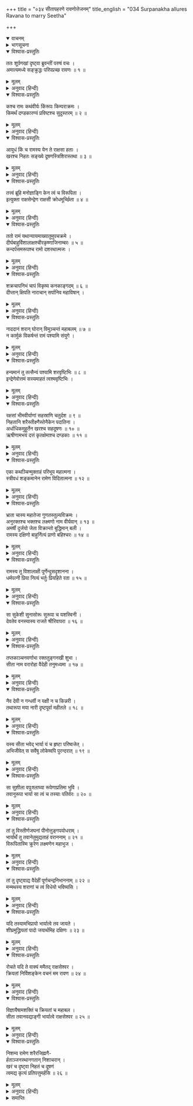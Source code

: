 +++
title = "०३४ सीतापहरणे रावणोत्तेजनम्"
title_english = "034 Surpanakha allures Ravana to marry Seetha"

+++
<details open><summary>वाचनम्</summary>
<div caption="श्रीराम-हरिसीताराममूर्ति-घनपाठिभ्यां वचनम्" class="audioEmbed" src="https://archive.org/download/Ramayana-recitation-Sriram-harisItArAmamUrti-Ghanapaati-v2/Kanda_3/Kanda_3_ARK-034-Sita_Apaharane_Ravanoththe_Janam.mp3"></div>
</details>

<details><summary>भागसूचना</summary>

34. रावणके पूछनेपर शूर्पणखाका उससे राम, लक्ष्मण और सीताका परिचय देते हुए सीताको भार्या बनानेके लिये उसे प्रेरित करना
</details>

<details open><summary>विश्वास-प्रस्तुतिः</summary>

ततः शूर्पणखां दृष्ट्वा ब्रुवन्तीं परुषं वचः ।  
अमात्यमध्ये सङ्क्रुद्धः परिपप्रच्छ रावणः ॥ १ ॥
</details>

<details><summary>मूलम्</summary>

ततः शूर्पणखां दृष्ट्वा ब्रुवन्तीं परुषं वचः ।  
अमात्यमध्ये सङ्क्रुद्धः परिपप्रच्छ रावणः ॥ १ ॥
</details>

<details><summary>अनुवाद (हिन्दी)</summary>

शूर्पणखाको इस प्रकार कठोर बातें कहती देख मन्त्रियोंके बीचमें बैठे हुए रावणने अत्यन्त कुपित होकर पूछा— ॥ १ ॥
</details>

<details open><summary>विश्वास-प्रस्तुतिः</summary>

कश्च रामः कथंवीर्यः किंरूपः किम्पराक्रमः ।  
किमर्थं दण्डकारण्यं प्रविष्टश्च सुदुस्तरम् ॥ २ ॥
</details>

<details><summary>मूलम्</summary>

कश्च रामः कथंवीर्यः किंरूपः किम्पराक्रमः ।  
किमर्थं दण्डकारण्यं प्रविष्टश्च सुदुस्तरम् ॥ २ ॥
</details>

<details><summary>अनुवाद (हिन्दी)</summary>

‘राम कौन है? उसका बल कैसा है? रूप और पराक्रम कैसे हैं? अत्यन्त दुस्तर दण्डकारण्यमें उसने किस लिये प्रवेश किया है? ॥ २ ॥
</details>

<details open><summary>विश्वास-प्रस्तुतिः</summary>

आयुधं किं च रामस्य येन ते राक्षसा हताः ।  
खरश्च निहतः सङ्ख्ये दूषणस्त्रिशिरास्तथा ॥ ३ ॥
</details>

<details><summary>मूलम्</summary>

आयुधं किं च रामस्य येन ते राक्षसा हताः ।  
खरश्च निहतः सङ्ख्ये दूषणस्त्रिशिरास्तथा ॥ ३ ॥
</details>

<details><summary>अनुवाद (हिन्दी)</summary>

‘रामके पास कौन-सा ऐसा अस्त्र है, जिससे वे सब राक्षस मारे गये तथा युद्धमें खर, दूषण और त्रिशिराका भी संहार हो गया ॥ ३ ॥
</details>

<details open><summary>विश्वास-प्रस्तुतिः</summary>

तत्त्वं ब्रूहि मनोज्ञाङ्गि केन त्वं च विरूपिता ।  
इत्युक्ता राक्षसेन्द्रेण राक्षसी क्रोधमूर्च्छिता ॥ ४ ॥
</details>

<details><summary>मूलम्</summary>

तत्त्वं ब्रूहि मनोज्ञाङ्गि केन त्वं च विरूपिता ।  
इत्युक्ता राक्षसेन्द्रेण राक्षसी क्रोधमूर्च्छिता ॥ ४ ॥
</details>

<details><summary>अनुवाद (हिन्दी)</summary>

‘मनोहर अङ्गोंवाली शूर्पणखे! ठीक-ठीक बताओ, किसने तुम्हें कुरूप बनाया है—किसने तुम्हारी नाक और कान काट डाले हैं?’ राक्षसराज रावणके इस प्रकार पूछनेपर वह राक्षसी क्रोधसे अचेत-सी हो उठी ॥ ४ ॥
</details>

<details open><summary>विश्वास-प्रस्तुतिः</summary>

ततो रामं यथान्यायमाख्यातुमुपचक्रमे ।  
दीर्घबाहुर्विशालाक्षश्चीरकृष्णाजिनाम्बरः ॥ ५ ॥  
कन्दर्पसमरूपश्च रामो दशरथात्मजः ।
</details>

<details><summary>मूलम्</summary>

ततो रामं यथान्यायमाख्यातुमुपचक्रमे ।  
दीर्घबाहुर्विशालाक्षश्चीरकृष्णाजिनाम्बरः ॥ ५ ॥  
कन्दर्पसमरूपश्च रामो दशरथात्मजः ।
</details>

<details><summary>अनुवाद (हिन्दी)</summary>

तदनन्तर उसने श्रीरामका यथावत् परिचय देना आरम्भ किया—‘भैया! श्रीरामचन्द्र राजा दशरथके पुत्र हैं, उनकी भुजाएँ लंबी, आँखें बड़ी-बड़ी और रूप कामदेवके समान है । वे चीर और काला मृगचर्म धारण करते हैं ॥ ५ १/२ ॥
</details>

<details open><summary>विश्वास-प्रस्तुतिः</summary>

शक्रचापनिभं चापं विकृष्य कनकाङ्गदम् ॥ ६ ॥  
दीप्तान् क्षिपति नाराचान् सर्पानिव महाविषान् ।
</details>

<details><summary>मूलम्</summary>

शक्रचापनिभं चापं विकृष्य कनकाङ्गदम् ॥ ६ ॥  
दीप्तान् क्षिपति नाराचान् सर्पानिव महाविषान् ।
</details>

<details><summary>अनुवाद (हिन्दी)</summary>

‘श्रीराम इन्द्रधनुषके समान अपने विशाल धनुषको, जिसमें सोनेके छल्ले शोभा दे रहे हैं, खींचकर उसके द्वारा महाविषैले सर्पोंके समान तेजस्वी नाराचोंकी वर्षा करते हैं ॥ ६ १/२ ॥
</details>

<details open><summary>विश्वास-प्रस्तुतिः</summary>

नाददानं शरान् घोरान् विमुञ्चन्तं महाबलम् ॥ ७ ॥  
न कार्मुकं विकर्षन्तं रामं पश्यामि संयुगे ।
</details>

<details><summary>मूलम्</summary>

नाददानं शरान् घोरान् विमुञ्चन्तं महाबलम् ॥ ७ ॥  
न कार्मुकं विकर्षन्तं रामं पश्यामि संयुगे ।
</details>

<details><summary>अनुवाद (हिन्दी)</summary>

‘वे महाबली राम युद्धस्थलमें कब धनुष खींचते, कब भयंकर बाण हाथमें लेते और कब उन्हें छोड़ते हैं—यह मैं नहीं देख पाती थी ॥ ७ १/२ ॥
</details>

<details open><summary>विश्वास-प्रस्तुतिः</summary>

हन्यमानं तु तत्सैन्यं पश्यामि शरवृष्टिभिः ॥ ८ ॥  
इन्द्रेणेवोत्तमं सस्यमाहतं त्वश्मवृष्टिभिः ।
</details>

<details><summary>मूलम्</summary>

हन्यमानं तु तत्सैन्यं पश्यामि शरवृष्टिभिः ॥ ८ ॥  
इन्द्रेणेवोत्तमं सस्यमाहतं त्वश्मवृष्टिभिः ।
</details>

<details><summary>अनुवाद (हिन्दी)</summary>

‘उनके बाणोंकी वर्षासे राक्षसोंकी सेना मर रही है— इतना ही मुझे दिखायी देता था । जैसे इन्द्र (मेघ) द्वारा बरसाये गये ओलोंकी वृष्टिसे अच्छी खेती चौपट हो जाती है, उसी प्रकार रामके बाणोंसे राक्षसोंका विनाश हो गया ॥ ८ १/२ ॥
</details>

<details open><summary>विश्वास-प्रस्तुतिः</summary>

रक्षसां भीमवीर्याणां सहस्राणि चतुर्दश ॥ ९ ॥  
निहतानि शरैस्तीक्ष्णैस्तेनैकेन पदातिना ।  
अर्धाधिकमुहूर्तेन खरश्च सहदूषणः ॥ १० ॥  
ऋषीणामभयं दत्तं कृतक्षेमाश्च दण्डकाः ॥ ११ ॥
</details>

<details><summary>मूलम्</summary>

रक्षसां भीमवीर्याणां सहस्राणि चतुर्दश ॥ ९ ॥  
निहतानि शरैस्तीक्ष्णैस्तेनैकेन पदातिना ।  
अर्धाधिकमुहूर्तेन खरश्च सहदूषणः ॥ १० ॥  
ऋषीणामभयं दत्तं कृतक्षेमाश्च दण्डकाः ॥ ११ ॥
</details>

<details><summary>अनुवाद (हिन्दी)</summary>

‘श्रीराम अकेले और पैदल थे, तो भी उन्होंने डेढ़ मुहूर्त (तीन घड़ी) के भीतर ही खर और दूषणसहित चौदह हजार भयंकर बलशाली राक्षसोंका तीखे बाणोंसे संहार कर डाला, ऋषियोंको अभय दे दिया और समस्त दण्डकवनको राक्षसोंकी विघ्न-बाधासे रहित कर दिया ॥ ९—११ ॥
</details>

<details open><summary>विश्वास-प्रस्तुतिः</summary>

एका कथञ्चिन्मुक्ताहं परिभूय महात्मना ।  
स्त्रीवधं शङ्कमानेन रामेण विदितात्मना ॥ १२ ॥
</details>

<details><summary>मूलम्</summary>

एका कथञ्चिन्मुक्ताहं परिभूय महात्मना ।  
स्त्रीवधं शङ्कमानेन रामेण विदितात्मना ॥ १२ ॥
</details>

<details><summary>अनुवाद (हिन्दी)</summary>

‘आत्मज्ञानी महात्मा श्रीरामने स्त्रीका वध हो जानेके भयसे एकमात्र मुझे किसी तरह केवल अपमानित करके ही छोड़ दिया ॥ १२ ॥
</details>

<details open><summary>विश्वास-प्रस्तुतिः</summary>

भ्राता चास्य महातेजा गुणतस्तुल्यविक्रमः ।  
अनुरक्तश्च भक्तश्च लक्ष्मणो नाम वीर्यवान् ॥ १३ ॥  
अमर्षी दुर्जयो जेता विक्रान्तो बुद्धिमान् बली ।  
रामस्य दक्षिणो बाहुर्नित्यं प्राणो बहिश्चरः ॥ १४ ॥
</details>

<details><summary>मूलम्</summary>

भ्राता चास्य महातेजा गुणतस्तुल्यविक्रमः ।  
अनुरक्तश्च भक्तश्च लक्ष्मणो नाम वीर्यवान् ॥ १३ ॥  
अमर्षी दुर्जयो जेता विक्रान्तो बुद्धिमान् बली ।  
रामस्य दक्षिणो बाहुर्नित्यं प्राणो बहिश्चरः ॥ १४ ॥
</details>

<details><summary>अनुवाद (हिन्दी)</summary>

‘उनका एक बड़ा ही तेजस्वी भाई है, जो गुण और पराक्रममें उन्हींके समान है । उसका नाम है लक्ष्मण । वह पराक्रमी वीर अपने बड़े भाईका प्रेमी और भक्त है, उसकी बुद्धि बड़ी तीक्ष्ण है, वह अमर्षशील, दुर्जय, विजयी तथा बल-विक्रमसे सम्पन्न है । श्रीरामका वह मानो दाहिना हाथ और सदा बाहर विचरनेवाला प्राण है ॥ १३-१४ ॥
</details>

<details open><summary>विश्वास-प्रस्तुतिः</summary>

रामस्य तु विशालाक्षी पूर्णेन्दुसदृशानना ।  
धर्मपत्नी प्रिया नित्यं भर्तुः प्रियहिते रता ॥ १५ ॥
</details>

<details><summary>मूलम्</summary>

रामस्य तु विशालाक्षी पूर्णेन्दुसदृशानना ।  
धर्मपत्नी प्रिया नित्यं भर्तुः प्रियहिते रता ॥ १५ ॥
</details>

<details><summary>अनुवाद (हिन्दी)</summary>

‘श्रीरामकी धर्मपत्नी भी उनके साथ है । वह पतिको बहुत प्यारी है और सदा अपने स्वामीका प्रिय तथा हित करनेमें ही लगी रहती है । उसकी आँखें विशाल और मुख पूर्ण चन्द्रके समान मनोरम है ॥ १५ ॥
</details>

<details open><summary>विश्वास-प्रस्तुतिः</summary>

सा सुकेशी सुनासोरूः सुरूपा च यशस्विनी ।  
देवतेव वनस्यास्य राजते श्रीरिवापरा ॥ १६ ॥
</details>

<details><summary>मूलम्</summary>

सा सुकेशी सुनासोरूः सुरूपा च यशस्विनी ।  
देवतेव वनस्यास्य राजते श्रीरिवापरा ॥ १६ ॥
</details>

<details><summary>अनुवाद (हिन्दी)</summary>

‘उसके केश, नासिका, ऊरु तथा रूप बड़े ही सुन्दर तथा मनोहर हैं । वह यशस्विनी राजकुमारी इस दण्डकवनकी देवी-सी जान पड़ती है और दूसरी लक्ष्मीके समान शोभा पाती है ॥ १६ ॥
</details>

<details open><summary>विश्वास-प्रस्तुतिः</summary>

तप्तकाञ्चनवर्णाभा रक्ततुङ्गनखी शुभा ।  
सीता नाम वरारोहा वैदेही तनुमध्यमा ॥ १७ ॥
</details>

<details><summary>मूलम्</summary>

तप्तकाञ्चनवर्णाभा रक्ततुङ्गनखी शुभा ।  
सीता नाम वरारोहा वैदेही तनुमध्यमा ॥ १७ ॥
</details>

<details><summary>अनुवाद (हिन्दी)</summary>

‘उसका सुन्दर शरीर तपाये हुए सुवर्णकी कान्ति धारण करता है, नख ऊँचे तथा लाल हैं । वह शुभलक्षणोंसे सम्पन्न है । उसके सभी अङ्ग सुडौल हैं और कटिभाग सुन्दर तथा पतला है । वह विदेहराज जनककी कन्या है और सीता उसका नाम है ॥ १७ ॥
</details>

<details open><summary>विश्वास-प्रस्तुतिः</summary>

नैव देवी न गन्धर्वी न यक्षी न च किन्नरी ।  
तथारूपा मया नारी दृष्टपूर्वा महीतले ॥ १८ ॥
</details>

<details><summary>मूलम्</summary>

नैव देवी न गन्धर्वी न यक्षी न च किन्नरी ।  
तथारूपा मया नारी दृष्टपूर्वा महीतले ॥ १८ ॥
</details>

<details><summary>अनुवाद (हिन्दी)</summary>

‘देवताओं, गन्धर्वों, यक्षों और किन्नरोंकी स्त्रियोंमें भी कोई उसके समान सुन्दरी नहीं है । इस भूतलपर वैसी रूपवती नारी मैंने पहले कभी नहीं देखी थी ॥ १८ ॥
</details>

<details open><summary>विश्वास-प्रस्तुतिः</summary>

यस्य सीता भवेद् भार्या यं च हृष्टा परिष्वजेत् ।  
अभिजीवेत् स सर्वेषु लोकेष्वपि पुरन्दरात् ॥ १९ ॥
</details>

<details><summary>मूलम्</summary>

यस्य सीता भवेद् भार्या यं च हृष्टा परिष्वजेत् ।  
अभिजीवेत् स सर्वेषु लोकेष्वपि पुरन्दरात् ॥ १९ ॥
</details>

<details><summary>अनुवाद (हिन्दी)</summary>

‘सीता जिसकी भार्या हो और वह हर्षमें भरकर जिसका आलिङ्गन करे, समस्त लोकोंमें उसीका जीवन इन्द्रसे भी अधिक भाग्यशाली है ॥ १९ ॥
</details>

<details open><summary>विश्वास-प्रस्तुतिः</summary>

सा सुशीला वपुःश्लाघ्या रूपेणाप्रतिमा भुवि ।  
तवानुरूपा भार्या सा त्वं च तस्याः पतिर्वरः ॥ २० ॥
</details>

<details><summary>मूलम्</summary>

सा सुशीला वपुःश्लाघ्या रूपेणाप्रतिमा भुवि ।  
तवानुरूपा भार्या सा त्वं च तस्याः पतिर्वरः ॥ २० ॥
</details>

<details><summary>अनुवाद (हिन्दी)</summary>

‘उसका शील-स्वभाव बड़ा ही उत्तम है । उसका एक-एक अङ्ग स्तुत्य एवं स्पृहणीय है । उसके रूपकी समानता करनेवाली भूमण्डलमें दूसरी कोई स्त्री नहीं है । वह तुम्हारे योग्य भार्या होगी और तुम भी उसके योग्य श्रेष्ठ पति होओगे ॥ २० ॥
</details>

<details open><summary>विश्वास-प्रस्तुतिः</summary>

तां तु विस्तीर्णजघनां पीनोत्तुङ्गपयोधराम् ।  
भार्यार्थे तु तवानेतुमुद्यताहं वराननाम् ॥ २१ ॥  
विरूपितास्मि क्रूरेण लक्ष्मणेन महाभुज ।
</details>

<details><summary>मूलम्</summary>

तां तु विस्तीर्णजघनां पीनोत्तुङ्गपयोधराम् ।  
भार्यार्थे तु तवानेतुमुद्यताहं वराननाम् ॥ २१ ॥  
विरूपितास्मि क्रूरेण लक्ष्मणेन महाभुज ।
</details>

<details><summary>अनुवाद (हिन्दी)</summary>

‘महाबाहो! विस्तृत जघन और उठे हुए पुष्ट कुचोंवाली उस सुमुखी स्त्रीको जब मैं तुम्हारी भार्या बनानेके लिये ले आनेको उद्यत हुई, तब क्रूर लक्ष्मणने मुझे इस तरह कुरूप कर दिया ॥ २१ १/२ ॥
</details>

<details open><summary>विश्वास-प्रस्तुतिः</summary>

तां तु दृष्ट्वाद्य वैदेहीं पूर्णचन्द्रनिभाननाम् ॥ २२ ॥  
मन्मथस्य शराणां च त्वं विधेयो भविष्यसि ।
</details>

<details><summary>मूलम्</summary>

तां तु दृष्ट्वाद्य वैदेहीं पूर्णचन्द्रनिभाननाम् ॥ २२ ॥  
मन्मथस्य शराणां च त्वं विधेयो भविष्यसि ।
</details>

<details><summary>अनुवाद (हिन्दी)</summary>

‘पूर्ण चन्द्रमाके समान मनोहर मुखवाली विदेहराजकुमारी सीताको देखते ही तुम कामदेवके बाणोंके लक्ष्य बन जाओगे ॥ २२ १/२ ॥
</details>

<details open><summary>विश्वास-प्रस्तुतिः</summary>

यदि तस्यामभिप्रायो भार्यात्वे तव जायते ।  
शीघ्रमुद्ध्रियतां पादो जयार्थमिह दक्षिणः ॥ २३ ॥
</details>

<details><summary>मूलम्</summary>

यदि तस्यामभिप्रायो भार्यात्वे तव जायते ।  
शीघ्रमुद्ध्रियतां पादो जयार्थमिह दक्षिणः ॥ २३ ॥
</details>

<details><summary>अनुवाद (हिन्दी)</summary>

‘यदि तुम्हें सीताको अपनी भार्या बनानेकी इच्छा हो तो शीघ्र ही श्रीरामको जीतनेके लिये यहाँ अपना दाहिना पैर आगे बढ़ाओ ॥ २३ ॥
</details>

<details open><summary>विश्वास-प्रस्तुतिः</summary>

रोचते यदि ते वाक्यं ममैतद् राक्षसेश्वर ।  
क्रियतां निर्विशङ्केन वचनं मम रावण ॥ २४ ॥
</details>

<details><summary>मूलम्</summary>

रोचते यदि ते वाक्यं ममैतद् राक्षसेश्वर ।  
क्रियतां निर्विशङ्केन वचनं मम रावण ॥ २४ ॥
</details>

<details><summary>अनुवाद (हिन्दी)</summary>

‘राक्षसराज रावण! यदि तुम्हें मेरी यह बात पसंद हो तो निःशङ्क होकर मेरे कथनानुसार कार्य करो ॥ २४ ॥
</details>

<details open><summary>विश्वास-प्रस्तुतिः</summary>

विज्ञायैषामशक्तिं च क्रियतां च महाबल ।  
सीता तवानवद्याङ्गी भार्यात्वे राक्षसेश्वर ॥ २५ ॥
</details>

<details><summary>मूलम्</summary>

विज्ञायैषामशक्तिं च क्रियतां च महाबल ।  
सीता तवानवद्याङ्गी भार्यात्वे राक्षसेश्वर ॥ २५ ॥
</details>

<details><summary>अनुवाद (हिन्दी)</summary>

‘महाबली राक्षसेश्वर! इन राम आदिकी असमर्थता और अपनी शक्तिका विचार करके सर्वाङ्गसुन्दरी सीताको अपनी भार्या बनानेका प्रयत्न करो (उसे हर लाओ) ॥ २५ ॥
</details>

<details open><summary>विश्वास-प्रस्तुतिः</summary>

निशम्य रामेण शरैरजिह्मगै-  
र्हताञ्जनस्थानगतान् निशाचरान् ।  
खरं च दृष्ट्वा निहतं च दूषणं  
त्वमद्य कृत्यं प्रतिपत्तुमर्हसि ॥ २६ ॥
</details>

<details><summary>मूलम्</summary>

निशम्य रामेण शरैरजिह्मगै-  
र्हताञ्जनस्थानगतान् निशाचरान् ।  
खरं च दृष्ट्वा निहतं च दूषणं  
त्वमद्य कृत्यं प्रतिपत्तुमर्हसि ॥ २६ ॥
</details>

<details><summary>अनुवाद (हिन्दी)</summary>

‘श्रीरामने अपने सीधे जानेवाले बाणोंद्वारा जनस्थाननिवासी निशाचरोंको मार डाला और खर तथा दूषणको भी मौतके घाट उतार दिया, यह सब सुनकर और देखकर अब तुम्हारा क्या कर्तव्य है, इसका निश्चय तुम्हें कर लेना चाहिये’ ॥ २६ ॥
</details>

<details><summary>समाप्तिः</summary>

इत्यार्षे श्रीमद्रामायणे वाल्मीकीये आदिकाव्येऽरण्यकाण्डे चतुस्त्रिंशः सर्गः ॥ ३४ ॥  
इस प्रकार श्रीवाल्मीकिनिर्मित आर्षरामायण आदिकाव्यके अरण्यकाण्डमें चौंतीसवाँ सर्ग पूरा हुआ ॥ ३४ ॥
</details>


